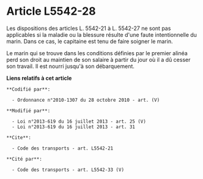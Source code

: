 # Article L5542-28

Les dispositions des articles L. 5542-21 à L. 5542-27 ne sont pas applicables si la maladie ou la blessure résulte d'une
faute intentionnelle du marin. Dans ce cas, le capitaine est tenu de faire soigner le marin.

Le marin qui se trouve dans les conditions définies par le premier alinéa perd son droit au maintien de son salaire à partir
du jour où il a dû cesser son travail. Il est nourri jusqu'à son débarquement.

**Liens relatifs à cet article**

	**Codifié par**:

	  - Ordonnance n°2010-1307 du 28 octobre 2010 - art. (V)

	**Modifié par**:

	  - Loi n°2013-619 du 16 juillet 2013 - art. 25 (V)
	  - Loi n°2013-619 du 16 juillet 2013 - art. 31

	**Cite**:

	  - Code des transports - art. L5542-21

	**Cité par**:

	  - Code des transports - art. L5542-33 (V)
